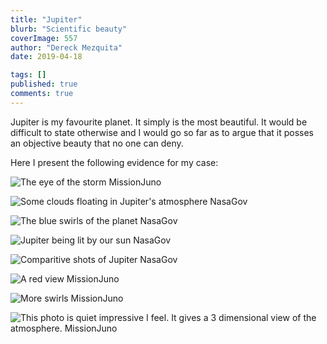 ```yaml
---
title: "Jupiter"
blurb: "Scientific beauty"
coverImage: 557
author: "Dereck Mezquita"
date: 2019-04-18

tags: []
published: true
comments: true
---
```


<!-- TODO: need to figure out how to get figure captions -->
<!-- consider: https://stackoverflow.com/questions/19331362/using-an-image-caption-in-markdown-jekyll -->

Jupiter is my favourite planet. It simply is the most beautiful. It would be difficult to state otherwise and I would go so far as to argue that it posses an objective beauty that no one can deny.

Here I present the following evidence for my case:

![The eye of the storm [MissionJuno](https://www.missionjuno.swri.edu/junocam/processing?id=6810)](/blog/20190418_jupiter/jupiter1.jpg)

![Some clouds floating in Jupiter's atmosphere [NasaGov](https://www.nasa.gov/image-feature/jpl/pia21981/rose-colored-jupiter)](/blog/20190418_jupiter/jupiter2.jpg)

![The blue swirls of the planet [NasaGov](https://www.nasa.gov/image-feature/jpl/chaotic-clouds-of-jupiter)](/blog/20190418_jupiter/jupiter3.jpg)

![Jupiter being lit by our sun [NasaGov](https://www.nasa.gov/image-feature/seeing-jupiter)](/blog/20190418_jupiter/jupiter4.jpg)

![Comparitive shots of Jupiter [NasaGov](https://www.nasa.gov/feature/jpl/time-lapse-sequence-of-jupiter-s-north)](/blog/20190418_jupiter/jupiter5.jpg)

![A red view [MissionJuno](https://www.missionjuno.swri.edu/junocam/processing?id=6829)](/blog/20190418_jupiter/jupiter6.jpg)

![More swirls [MissionJuno](https://www.missionjuno.swri.edu/junocam/processing?id=6808)](/blog/20190418_jupiter/jupiter7.png)

![This photo is quiet impressive I feel. It gives a 3 dimensional view of the atmosphere. [MissionJuno](https://www.missionjuno.swri.edu/junocam/processing?id=6801)](/blog/20190418_jupiter/jupiter8.png)